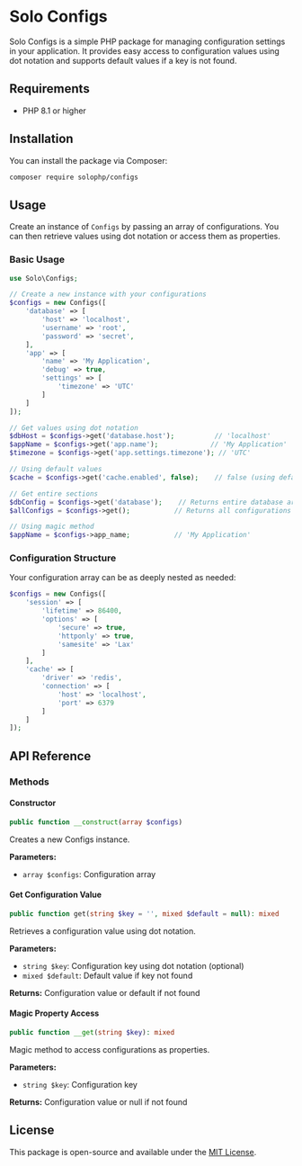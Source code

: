 # Solo Configs

Solo Configs is a simple PHP package for managing configuration settings in your application. It provides easy access to configuration values using dot notation and supports default values if a key is not found.

## Requirements

- PHP 8.1 or higher

## Installation

You can install the package via Composer:

```bash
composer require solophp/configs
```

## Usage

Create an instance of `Configs` by passing an array of configurations. You can then retrieve values using dot notation or access them as properties.

### Basic Usage

```php
use Solo\Configs;

// Create a new instance with your configurations
$configs = new Configs([
    'database' => [
        'host' => 'localhost',
        'username' => 'root',
        'password' => 'secret',
    ],
    'app' => [
        'name' => 'My Application',
        'debug' => true,
        'settings' => [
            'timezone' => 'UTC'
        ]
    ]
]);

// Get values using dot notation
$dbHost = $configs->get('database.host');          // 'localhost'
$appName = $configs->get('app.name');             // 'My Application'
$timezone = $configs->get('app.settings.timezone'); // 'UTC'

// Using default values
$cache = $configs->get('cache.enabled', false);    // false (using default)

// Get entire sections
$dbConfig = $configs->get('database');    // Returns entire database array
$allConfigs = $configs->get();           // Returns all configurations

// Using magic method
$appName = $configs->app_name;           // 'My Application'
```

### Configuration Structure

Your configuration array can be as deeply nested as needed:

```php
$configs = new Configs([
    'session' => [
        'lifetime' => 86400,
        'options' => [
            'secure' => true,
            'httponly' => true,
            'samesite' => 'Lax'
        ]
    ],
    'cache' => [
        'driver' => 'redis',
        'connection' => [
            'host' => 'localhost',
            'port' => 6379
        ]
    ]
]);
```

## API Reference

### Methods

#### Constructor

```php
public function __construct(array $configs)
```

Creates a new Configs instance.

**Parameters:**
- `array $configs`: Configuration array

#### Get Configuration Value

```php
public function get(string $key = '', mixed $default = null): mixed
```

Retrieves a configuration value using dot notation.

**Parameters:**
- `string $key`: Configuration key using dot notation (optional)
- `mixed $default`: Default value if key not found

**Returns:** Configuration value or default if not found

#### Magic Property Access

```php
public function __get(string $key): mixed
```

Magic method to access configurations as properties.

**Parameters:**
- `string $key`: Configuration key

**Returns:** Configuration value or null if not found

## License

This package is open-source and available under the [MIT License](LICENSE).
